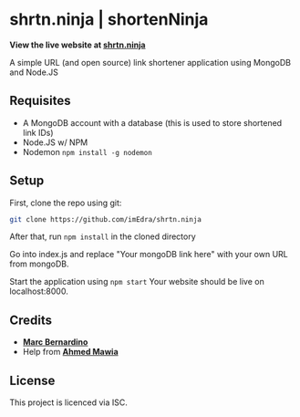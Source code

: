 

# shrtn.ninja | shortenNinja
**View the live website at [**shrtn.ninja**](https://shrtn.ninja)**

A simple URL (and open source) link shortener application using MongoDB and Node.JS

## Requisites
- A MongoDB account with a database (this is used to store shortened link IDs)
- Node.JS w/ NPM
- Nodemon ```npm install -g nodemon```

## Setup

First, clone the repo using git:

```bash
git clone https://github.com/imEdra/shrtn.ninja
```

After that, run ```npm install``` in the cloned directory

Go into index.js and replace "Your mongoDB link here" with your own URL from mongoDB.

Start the application using ```npm start```
Your website should be live on localhost:8000.

## Credits
- [**Marc Bernardino**](https://github.com/imEdra)
- Help from [**Ahmed Mawia**](https://medium.com/@maw1a)

## License
This project is licenced via ISC.
